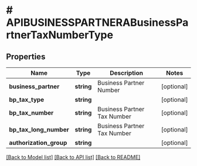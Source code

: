 # # APIBUSINESSPARTNERABusinessPartnerTaxNumberType

## Properties

Name | Type | Description | Notes
------------ | ------------- | ------------- | -------------
**business_partner** | **string** | Business Partner Number | [optional]
**bp_tax_type** | **string** |  | [optional]
**bp_tax_number** | **string** | Business Partner Tax Number | [optional]
**bp_tax_long_number** | **string** | Business Partner Tax Number | [optional]
**authorization_group** | **string** |  | [optional]

[[Back to Model list]](../../README.md#models) [[Back to API list]](../../README.md#endpoints) [[Back to README]](../../README.md)
